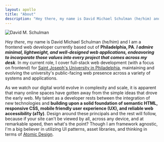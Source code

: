 ```yaml
---
layout: apollo
title: "About"
description: "Hey there, my name is David Michael Schulman (he/him) and I’m a frontend web developer currently based out of Philadelphia, PA. I admire minimal, lightweight, and well-designed web applications, endeavoring to incorporate those values into every project that comes across my desk."
---
```


<img src="https://dmschulman.com/assets/img/david-m-schulman-headshot.jpg" alt="David M. Schulman" class="headshot" />

_Hey there_, my name is David Michael Schulman (he/him) and I am a frontend web developer currently based out of **Philadelphia, PA**. ***I admire minimal, lightweight, and well-designed web applications, endeavoring to incorporate those values into every project that comes across my desk***. In my current role, I cover full-stack web development (with a focus on frontend) for [Saint Joseph's University in Philadelphia](https://www.sju.edu/), maintaining and evolving the university's public-facing web presence across a variety of systems and applications.

As we watch our digital world evolve in complexity and scale, it is apparent that many online spaces have gotten away from the simple ideas that drove the early web. My talent as a developer rests between the integration of new technologies and **building upon a solid foundation of semantic HTML, responsive CSS, mobile friendly user experience (UX), and reliable web accessibility (a11y)**. Design around these principals and the rest will follow, because if your site can't be viewed by all, across any device, and at remarkable speed, then what's the point? Though I am framework agnostic, I'm a big believer in utilizing UI patterns, asset libraries, and thinking in terms of [Atomic Design](https://bradfrost.com/blog/post/atomic-web-design/).

<!-- Web development and design has been a devotion of mine as far back as I can remember. With humble beginnings on Geocities (my first ever website was about the game [Unreal](https://en.wikipedia.org/wiki/Unreal_(1998_video_game))!) and bare HTML, I dabbled and experimented with my own websites that resembled the graphic and print layouts I grew up admiring moreso than they did any hypetext document (thanks for the inspiration, [Phaidon Press](https://en.wikipedia.org/wiki/Phaidon_Press)). In many ways I credit [CSS Zen Garden](http://csszengarden.com/) and even [Superbad.com](http://superbad.com/) for showing me very early on what was possible with a medium such as the web.

Looking to break out of Geocities and host my own websites led me to work with the [LAMP stack](https://en.wikipedia.org/wiki/LAMP_(software_bundle)), and by the time the first version of [Wordpress](https://wordpress.org/) dropped in 2003 I was well on my way to becoming a Wordpress theme developer, blog operator, and begrudging [PHP](https://www.php.net/) coder. Hacking around with PHP opened my eyes to the possibilities of what the web could provide users with, and this insight eventually led me to start messing around with [Ruby on Rails](https://rubyonrails.org/) during college, a framework way ahead of its time. -->
